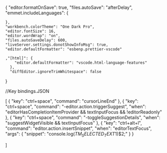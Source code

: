 {
    "editor.formatOnSave": true,
    "files.autoSave": "afterDelay",
    "emmet.includeLanguages": {
    
    },
    "workbench.colorTheme": "One Dark Pro",
    "editor.fontSize": 16,
    "editor.wordWrap": "on",
    "files.autoSaveDelay": 600,
    "liveServer.settings.donotShowInfoMsg": true,
    "editor.defaultFormatter": "esbenp.prettier-vscode"

    ,"[html]": {
        "editor.defaultFormatter": "vscode.html-language-features"
      },
      "diffEditor.ignoreTrimWhitespace": false
}


//Key bindings.JSON

[
  {
    "key": "ctrl+space",
    "command": "cursorLineEnd"
  },
  {
    "key": "ctrl+space",
    "command": "-editor.action.triggerSuggest",
    "when": "editorHasCompletionItemProvider && textInputFocus && !editorReadonly"
  },
  {
    "key": "ctrl+space",
    "command": "-toggleSuggestionDetails",
    "when": "suggestWidgetVisible && textInputFocus"
  },
  {
    "key": "ctrl+alt+l",
    "command": "editor.action.insertSnippet",
    "when": "editorTextFocus",
    "args": {
      "snippet": "console.log(${TM_SELECTED_TEXT}$1)$2;"
    }
  }

]